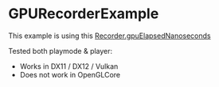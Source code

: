 # GPURecorderExample

This example is using this [Recorder.gpuElapsedNanoseconds](https://docs.unity3d.com/2020.1/Documentation/ScriptReference/Profiling.Recorder-gpuElapsedNanoseconds.html)

Tested both playmode & player:
- Works in DX11 / DX12 / Vulkan
- Does not work in OpenGLCore
